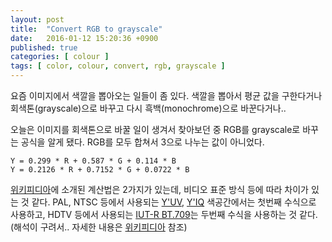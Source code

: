 ```yaml
---
layout: post
title:  "Convert RGB to grayscale"
date:   2016-01-12 15:20:36 +0900
published: true
categories: [ colour ]
tags: [ color, colour, convert, rgb, grayscale ]
---
```


요즘 이미지에서 색깔을 뽑아오는 일들이 좀 있다. 색깔을 뽑아서 평균 값을 구한다거나 회색톤(grayscale)으로 바꾸고 다시 흑백(monochrome)으로 바꾼다거나..

오늘은 이미지를 회색톤으로 바꿀 일이 생겨서 찾아보던 중 RGB를 grayscale로 바꾸는 공식을 알게 됐다. RGB를 모두 합쳐서 3으로 나누는 값이 아니었다.

```
Y = 0.299 * R + 0.587 * G + 0.114 * B
Y = 0.2126 * R + 0.7152 * G + 0.0722 * B
```

[위키피디아](https://en.wikipedia.org/wiki/Grayscale)에 소개된 계산법은 2가지가 있는데, 비디오 표준 방식 등에 따라 차이가 있는 것 같다. PAL, NTSC 등에서 사용되는 [Y'UV](https://en.wikipedia.org/wiki/YUV), [Y'IQ](https://en.wikipedia.org/wiki/YIQ) 색공간에서는 첫번째 수식으로 사용하고, HDTV 등에서 사용되는 [IUT-R BT.709](https://en.wikipedia.org/wiki/Rec._709)는 두번째 수식을 사용하는 것 같다. (해석이 구려서.. 자세한 내용은 [위키피디아](https://en.wikipedia.org/wiki/Grayscale#Luma_coding_in_video_systems) 참조)
